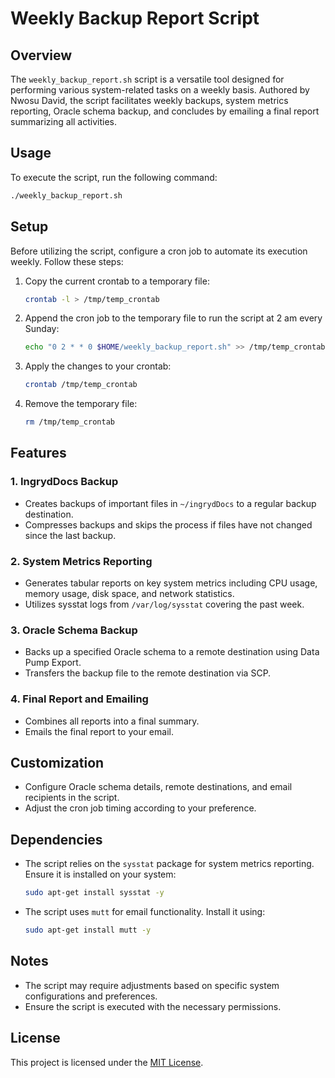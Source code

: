# Weekly Backup Report Script

## Overview

The `weekly_backup_report.sh` script is a versatile tool designed for performing various system-related tasks on a weekly basis. Authored by Nwosu David, the script facilitates weekly backups, system metrics reporting, Oracle schema backup, and concludes by emailing a final report summarizing all activities.

## Usage

To execute the script, run the following command:

```bash
./weekly_backup_report.sh
```

## Setup

Before utilizing the script, configure a cron job to automate its execution weekly. Follow these steps:

1. Copy the current crontab to a temporary file:

   ```bash
   crontab -l > /tmp/temp_crontab
   ```

2. Append the cron job to the temporary file to run the script at 2 am every Sunday:

   ```bash
   echo "0 2 * * 0 $HOME/weekly_backup_report.sh" >> /tmp/temp_crontab
   ```

3. Apply the changes to your crontab:

   ```bash
   crontab /tmp/temp_crontab
   ```

4. Remove the temporary file:

   ```bash
   rm /tmp/temp_crontab
   ```

## Features

### 1. IngrydDocs Backup

- Creates backups of important files in `~/ingrydDocs` to a regular backup destination.
- Compresses backups and skips the process if files have not changed since the last backup.

### 2. System Metrics Reporting

- Generates tabular reports on key system metrics including CPU usage, memory usage, disk space, and network statistics.
- Utilizes sysstat logs from `/var/log/sysstat` covering the past week.

### 3. Oracle Schema Backup

- Backs up a specified Oracle schema to a remote destination using Data Pump Export.
- Transfers the backup file to the remote destination via SCP.

### 4. Final Report and Emailing

- Combines all reports into a final summary.
- Emails the final report to your email.

## Customization

- Configure Oracle schema details, remote destinations, and email recipients in the script.
- Adjust the cron job timing according to your preference.

## Dependencies

- The script relies on the `sysstat` package for system metrics reporting. Ensure it is installed on your system:

  ```bash
  sudo apt-get install sysstat -y
  ```

- The script uses `mutt` for email functionality. Install it using:

  ```bash
  sudo apt-get install mutt -y
  ```

## Notes

- The script may require adjustments based on specific system configurations and preferences.
- Ensure the script is executed with the necessary permissions.

## License

This project is licensed under the [MIT License](LICENSE).

